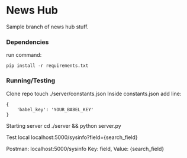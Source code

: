 # News Hub

Sample branch of news hub stuff.

### Dependencies

run command:

```
pip install -r requirements.txt
```

### Running/Testing

Clone repo
touch ./server/constants.json
Inside constants.json add line:

```
{
    'babel_key': 'YOUR_BABEL_KEY'
}
```

Starting server
cd ./server && python server.py

Test local
localhost:5000/sysinfo?field={search_field}

Postman:
localhost:5000/sysinfo
Key: field, Value: {search_field}
